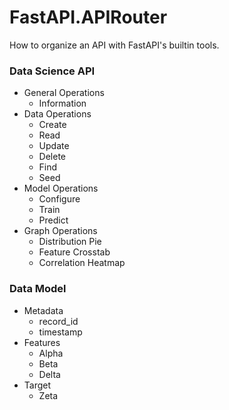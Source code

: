 # FastAPI.APIRouter
How to organize an API with FastAPI's builtin tools.


### Data Science API
- General Operations
    - Information
- Data Operations
    - Create
    - Read
    - Update
    - Delete
    - Find
    - Seed
- Model Operations
    - Configure
    - Train
    - Predict
- Graph Operations
    - Distribution Pie
    - Feature Crosstab
    - Correlation Heatmap

### Data Model
- Metadata
  - record_id
  - timestamp
- Features
    - Alpha
    - Beta
    - Delta
- Target
    - Zeta
